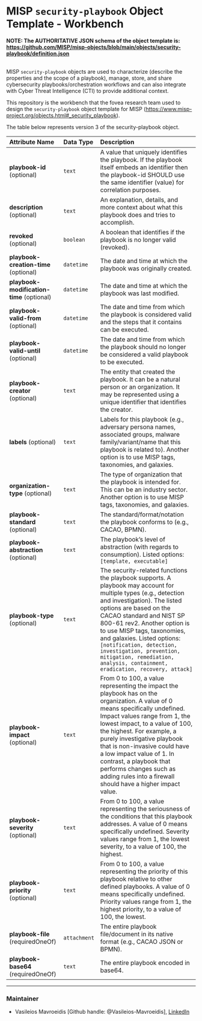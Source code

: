 # MISP `security-playbook` Object Template - Workbench

**NOTE: The AUTHORITATIVE JSON schema of the object template is: https://github.com/MISP/misp-objects/blob/main/objects/security-playbook/definition.json**
<br></br>

MISP `security-playbook` objects are used to characterize (describe the properties and the scope of a playbook), manage, store, and share cybersecurity playbooks/orchestration workflows and can also integrate with Cyber Threat Intelligence (CTI) to provide additional context.

This repository is the workbench that the fovea research team used to design the `security-playbook` object template for MISP (https://www.misp-project.org/objects.html#_security_playbook).

The table below represents version 3 of the security-playbook object.

| Attribute Name | Data Type | Description |
| :--- | :--- |:--- |
| **playbook-id** (optional)| `text` | A value that uniquely identifies the playbook. If the playbook itself embeds an identifier then the playbook-id SHOULD use the same identifier (value) for correlation purposes. |
| **description** (optional)| `text` | An explanation, details, and more context about what this playbook does and tries to accomplish. |
| **revoked** (optional)| `boolean` | A boolean that identifies if the playbook is no longer valid (revoked). |
| **playbook-creation-time** (optional)| `datetime` | The date and time at which the playbook was originally created. |
| **playbook-modification-time** (optional)| `datetime` | The date and time at which the playbook was last modified. |
| **playbook-valid-from** (optional)| `datetime` | The date and time from which the playbook is considered valid and the steps that it contains can be executed. |
| **playbook-valid-until** (optional)| `datetime` | The date and time from which the playbook should no longer be considered a valid playbook to be executed. |
| **playbook-creator** (optional)| `text` | The entity that created the playbook. It can be a natural person or an organization. It may be represented using a unique identifier that identifies the creator. |
| **labels** (optional)| `text` | Labels for this playbook (e.g., adversary persona names, associated groups, malware family/variant/name that this playbook is related to). Another option is to use MISP tags, taxonomies, and galaxies. |
| **organization-type** (optional)| `text` | The type of organization that the playbook is intended for. This can be an industry sector. Another option is to use MISP tags, taxonomies, and galaxies.|
| **playbook-standard** (optional)| `text` | The standard/format/notation the playbook conforms to (e.g., CACAO, BPMN). |
| **playbook-abstraction** (optional)| `text` | The playbook’s level of abstraction (with regards to consumption). Listed options: `[template, executable]` |
| **playbook-type** (optional)| `text` | The security-related functions the playbook supports. A playbook may account for multiple types (e.g., detection and investigation). The listed options are based on the CACAO standard and NIST SP 800-61 rev2. Another option is to use MISP tags, taxonomies, and galaxies. Listed options: `[notification, detection, investigation, prevention, mitigation, remediation, analysis, containment, eradication, recovery, attack]` |
| **playbook-impact** (optional)| `text` | From 0 to 100, a value representing the impact the playbook has on the organization. A value of 0 means specifically undefined. Impact values range from 1, the lowest impact, to a value of 100, the highest. For example, a purely investigative playbook that is non-invasive could have a low impact value of 1. In contrast, a playbook that performs changes such as adding rules into a firewall should have a higher impact value. |
| **playbook-severity** (optional)| `text` | From 0 to 100, a value representing the seriousness of the conditions that this playbook addresses. A value of 0 means specifically undefined. Severity values range from 1, the lowest severity, to a value of 100, the highest. |
| **playbook-priority** (optional)| `text` | From 0 to 100, a value representing the priority of this playbook relative to other defined playbooks. A value of 0 means specifically undefined. Priority values range from 1, the highest priority, to a value of 100, the lowest. |
| **playbook-file** (requiredOneOf)| `attachment` | The entire playbook file/document in its native format (e.g., CACAO JSON or BPMN). |
| **playbook-base64** (requiredOneOf)| `text` | The entire playbook encoded in base64. |

---

### Maintainer 
* Vasileios Mavroeidis [Github handle: @Vasileios-Mavroeidis], [LinkedIn](https://www.linkedin.com/in/vasileiosmavroeidis)
